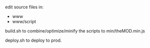 
edit source files in:

  * www
  * www/script

build.sh to combine/optimize/minify the scripts to min/theMOD.min.js

deploy.sh to deploy to prod.